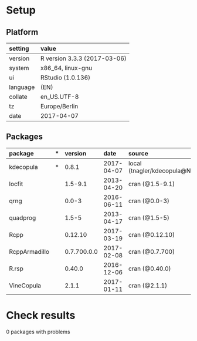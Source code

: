 # Setup

## Platform

|setting  |value                        |
|:--------|:----------------------------|
|version  |R version 3.3.3 (2017-03-06) |
|system   |x86_64, linux-gnu            |
|ui       |RStudio (1.0.136)            |
|language |(EN)                         |
|collate  |en_US.UTF-8                  |
|tz       |Europe/Berlin                |
|date     |2017-04-07                   |

## Packages

|package       |*  |version     |date       |source                       |
|:-------------|:--|:-----------|:----------|:----------------------------|
|kdecopula     |*  |0.8.1       |2017-04-07 |local (tnagler/kdecopula@NA) |
|locfit        |   |1.5-9.1     |2013-04-20 |cran (@1.5-9.1)              |
|qrng          |   |0.0-3       |2016-06-11 |cran (@0.0-3)                |
|quadprog      |   |1.5-5       |2013-04-17 |cran (@1.5-5)                |
|Rcpp          |   |0.12.10     |2017-03-19 |cran (@0.12.10)              |
|RcppArmadillo |   |0.7.700.0.0 |2017-02-08 |cran (@0.7.700)              |
|R.rsp         |   |0.40.0      |2016-12-06 |cran (@0.40.0)               |
|VineCopula    |   |2.1.1       |2017-01-11 |cran (@2.1.1)                |

# Check results
0 packages with problems


